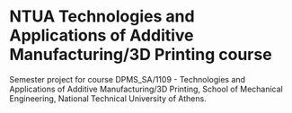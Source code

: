 # NTUA Technologies and Applications of Additive Manufacturing/3D Printing course

Semester project for course DPMS_SA/1109 - Technologies and Applications of Additive Manufacturing/3D Printing, School of Mechanical Engineering, National Technical University of Athens.
